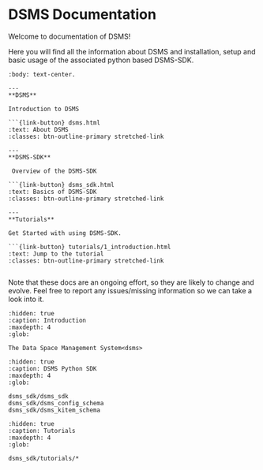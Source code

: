 # DSMS Documentation

Welcome to documentation of DSMS!

Here you will find all the information about DSMS and installation, setup and basic usage of the associated python based DSMS-SDK.


````{panels}
:body: text-center.

---
**DSMS**

Introduction to DSMS

```{link-button} dsms.html
:text: About DSMS
:classes: btn-outline-primary stretched-link

---
**DSMS-SDK**

 Overview of the DSMS-SDK

```{link-button} dsms_sdk.html
:text: Basics of DSMS-SDK
:classes: btn-outline-primary stretched-link

---
**Tutorials**

Get Started with using DSMS-SDK.

```{link-button} tutorials/1_introduction.html
:text: Jump to the tutorial
:classes: btn-outline-primary stretched-link


````

Note that these docs are an ongoing effort, so they are likely to change and evolve.
Feel free to report any issues/missing information so we can take a look into it.

```{toctree}
:hidden: true
:caption: Introduction
:maxdepth: 4
:glob:

The Data Space Management System<dsms>
```


```{toctree}
:hidden: true
:caption: DSMS Python SDK
:maxdepth: 4
:glob:

dsms_sdk/dsms_sdk
dsms_sdk/dsms_config_schema
dsms_sdk/dsms_kitem_schema

```

```{toctree}
:hidden: true
:caption: Tutorials
:maxdepth: 4
:glob:

dsms_sdk/tutorials/*

```
